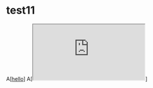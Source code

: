 # test11
 A[<a href="https://example.com" id="link" target="_blank">hello</a>]
A[<iframe name='<img/src=x onerror=alert(origin)>' src="https://site.com/page.html?url=javascript:name"> </iframe>]

